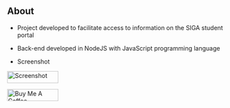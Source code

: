 ## About

- Project developed to facilitate access to information on the SIGA student portal
- Back-end developed in NodeJS with JavaScript programming language

- Screenshot
<img src="https://i.imgur.com/qPc73Mt.png" alt="Screenshot" height="28" width="119">

<a href="https://www.buymeacoffee.com/paulojunqueira" target="_blank"><img src="https://cdn.buymeacoffee.com/buttons/default-orange.png" alt="Buy Me A Coffee" height="28" width="119"></a>
